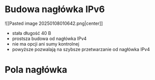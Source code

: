 
# Budowa nagłówka IPv6

![[Pasted image 20250108010642.png|center]]

- stała długość 40 B
- prostsza budowa od nagłówka IPv4
- nie ma opcji ani sumy kontrolnej
- powyższe pozwalają na szybsze przetwarzanie od nagłówka IPv4

# Pola nagłówka

